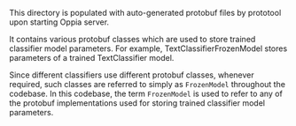 This directory is populated with auto-generated protobuf files by prototool
upon starting Oppia server.

It contains various protobuf classes which are used to store trained
classifier model parameters. For example, TextClassifierFrozenModel stores
parameters of a trained TextClassifier model.

Since different classifiers use different protobuf classes, whenever required,
such classes are referred to simply as `FrozenModel` throughout the codebase. In
this codebase, the term `FrozenModel` is used to refer to any of the protobuf
implementations used for storing trained classifier model parameters.

